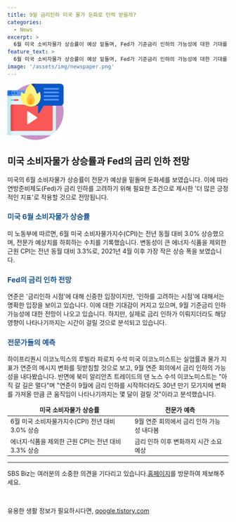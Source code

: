 ```yaml
---
title: 9월 금리인하 미국 물가 둔화로 탄력 받을까?
categories:
  - News
excerpt: >
  6월 미국 소비자물가 상승률이 예상 밑돌며, Fed가 기준금리 인하의 가능성에 대한 기대를 높였다. 미 노동부 발표에 따르면 CPI 상승률은 3.0%로, 전문가 예상치를 하회하며 둔화세를 보였고, 에너지와 식품을 제외한 근원 CPI는 작은 상승을 기록했다. 이러한 지표들은 연준의 기준금리 인하를 위한 근거로 분석되며, 긍정적 경제 지표가 계속되면 9월 기준금리 인하 가능성도 높아질 것으로 전망된다. SBS Biz는 여러분의 제보를 기다리고 있습니다. [홈페이지 바로가기](https://url.kr/9pghjn)
feature_text: >
  6월 미국 소비자물가 상승률이 예상 밑돌며, Fed가 기준금리 인하의 가능성에 대한 기대를 높였다. 미 노동부 발표에 따르면 CPI 상승률은 3.0%로, 전문가 예상치를 하회하며 둔화세를 보였고, 에너지와 식품을 제외한 근원 CPI는 작은 상승을 기록했다. 이러한 지표들은 연준의 기준금리 인하를 위한 근거로 분석되며, 긍정적 경제 지표가 계속되면 9월 기준금리 인하 가능성도 높아질 것으로 전망된다. SBS Biz는 여러분의 제보를 기다리고 있습니다. [홈페이지 바로가기](https://url.kr/9pghjn)
image: '/assets/img/newspaper.png'
---
```


<p><img src="/assets/img/news.png" alt="rentncar 속보" /></p>

<h2 data-ke-size="size26">미국 소비자물가 상승률과 Fed의 금리 인하 전망</h2>

<p data-ke-size="size16">미국의 6월 소비자물가 상승률이 전문가 예상을 밑돌며 둔화세를 보였습니다. 이에 따라 연방준비제도(Fed)가 금리 인하를 고려하기 위해 필요한 조건으로 제시한 '더 많은 긍정적인 지표'로 작용할 것으로 전망됩니다.</p>

<h3><b><span style="color: #1a5490;">미국 6월 소비자물가 상승률</span></b></h3>

<p data-ke-size="size16">미 노동부에 따르면, 6월 미국 소비자물가지수(CPI)는 전년 동월 대비 3.0% 상승했으며, 전문가 예상치를 하회하는 수치를 기록했습니다. 변동성이 큰 에너지·식품을 제외한 근원 CPI는 전년 동월 대비 3.3%로, 2021년 4월 이후 가장 작은 상승 폭을 보였습니다.</p>

<h3><b><span style="color: #1a5490;">Fed의 금리 인하 전망</span></b></h3>

<p data-ke-size="size16">연준은 '금리인하 시점'에 대해 신중한 입장이지만, '인하를 고려하는 시점'에 대해서는 명확한 입장을 보이고 있습니다. 이에 대한 기대감이 커지고 있으며, 9월 기준금리 인하 가능성에 대한 전망이 나오고 있습니다. 하지만, 실제로 금리 인하가 이뤄지더라도 해당 영향이 나타나기까지는 시간이 걸릴 것으로 분석되고 있습니다.</p>

<h3><b><span style="color: #1a5490;">전문가들의 예측</span></b></h3>

<p data-ke-size="size16">하이프리퀀시 이코노믹스의 루빌라 파로치 수석 미국 이코노미스트는 실업률과 물가 지표가 연준의 메시지 변화를 뒷받침할 것으로 보고, 9월 연준 회의에서 금리 인하의 가능성을 내다봤습니다. 반면에 북미 알리안츠 트레이드의 댄 노스 수석 이코노미스트는 "아직 갈 길은 멀다"며 "연준이 9월에 금리 인하를 시작하더라도 30년 만기 모기지에 변화를 가져올 만큼 큰 움직임이 나타나기까지는 몇 달이 걸릴 것"이라고 분석했습니다.</p>

<table>
<thead>
<tr>
<td style="text-align: center; height: 17px;"><b>미국 소비자물가 상승률</b></td>
<td style="text-align: center; height: 17px;"><b>전문가 예측</b></td>
</tr>
</thead>
<tbody>
<tr>
<td style="text-align: left; height: 17px;">6월 미국 소비자물가지수(CPI) 전년 대비 3.0% 상승</td>
<td style="text-align: left; height: 17px;">9월 연준 회의에서 금리 인하 가능성 내다봄</td>
</tr>
<tr>
<td style="text-align: left; height: 17px;">에너지·식품을 제외한 근원 CPI는 전년 대비 3.3% 상승</td>
<td style="text-align: left; height: 17px;">금리 인하 이후 변화까지 시간 소요 예상</td>
</tr>
</tbody>
</table>

<hr>

<p data-ke-size="size16">SBS Biz는 여러분의 소중한 의견을 기다리고 있습니다.<a href="https://url.kr/9pghjn">홈페이지</a>를 방문하여 제보해주세요.</p>

<p data-ke-size="size16">&nbsp;</p>
유용한 생활 정보가 필요하시다면, <a href="https://qoogle.tistory.com" rel="dofollow">qoogle.tistory.com</a>


